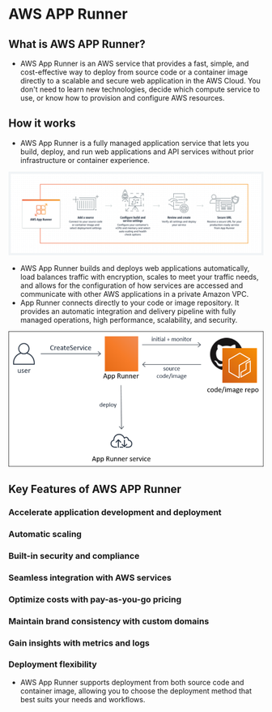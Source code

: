 # AWS APP Runner
## What is AWS APP Runner?
* AWS App Runner is an AWS service that provides a fast, simple, and cost-effective way to deploy from source code or a container image directly to a scalable and secure web application in the AWS Cloud. You don't need to learn new technologies, decide which compute service to use, or know how to provision and configure AWS resources.
## How it works
* AWS App Runner is a fully managed application service that lets you build, deploy, and run web applications and API services without prior infrastructure or container experience.

![](./images/Diagram_AWS-App-Runner.png)

* AWS App Runner builds and deploys web applications automatically, load balances traffic with encryption, scales to meet your traffic needs, and allows for the configuration of how services are accessed and communicate with other AWS applications in a private Amazon VPC.
* App Runner connects directly to your code or image repository. It provides an automatic integration and delivery pipeline with fully managed operations, high performance, scalability, and security.

![](./images/app-deploy-lifecycle.png)

## Key Features of AWS APP Runner
### Accelerate application development and deployment
### Automatic scaling
### Built-in security and compliance
### Seamless integration with AWS services
### Optimize costs with pay-as-you-go pricing
### Maintain brand consistency with custom domains
### Gain insights with metrics and logs
### Deployment flexibility
* AWS App Runner supports deployment from both source code and container image, allowing you to choose the deployment method that best suits your needs and workflows.
